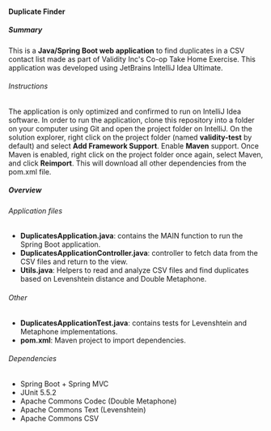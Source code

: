 <h4>Duplicate Finder</h4>
<h5>Summary</h5>
<p>This is a <strong>Java/Spring Boot web application</strong> to find duplicates in a CSV contact list made as part of Validity Inc's Co-op Take Home Exercise. This application was developed using JetBrains IntelliJ Idea Ultimate.</p>
<h6>Instructions</h6>
<p>The application is only optimized and confirmed to run on IntelliJ Idea software. In order to run the application, clone this repository into a folder on your computer using Git and open the project folder on IntelliJ. On the solution explorer, right click on the project folder (named <strong>validity-test</strong> by default) and select <strong>Add Framework Support</strong>. Enable <strong>Maven</strong> support. Once Maven is enabled, right click on the project folder once again, select Maven, and click <strong>Reimport</strong>. This will download all other dependencies from the pom.xml file.</p>
<h5>Overview</h5>
<h6>Application files</h6>
<ul>
  <li><strong>DuplicatesApplication.java</strong>: contains the MAIN function to run the Spring Boot application.</li>
  <li><strong>DuplicatesApplicationController.java</strong>: controller to fetch data from the CSV files and return to the view.</li>
  <li><strong>Utils.java</strong>: Helpers to read and analyze CSV files and find duplicates based on Levenshtein distance and Double Metaphone.</li>
  </ul>
 <h6>Other</h6>
 <ul>
  <li><strong>DuplicatesApplicationTest.java</strong>: contains tests for Levenshtein and Metaphone implementations.</li>
  <li><strong>pom.xml</strong>: Maven project to import dependencies.</li>
 </ul>
 <h6>Dependencies</h6>
 <ul>
  <li>Spring Boot + Spring MVC</li>
  <li>JUnit 5.5.2</li>
  <li>Apache Commons Codec (Double Metaphone)</li>
  <li>Apache Commons Text (Levenshtein)</li>
  <li>Apache Commons CSV</li>
 </ul>
   
